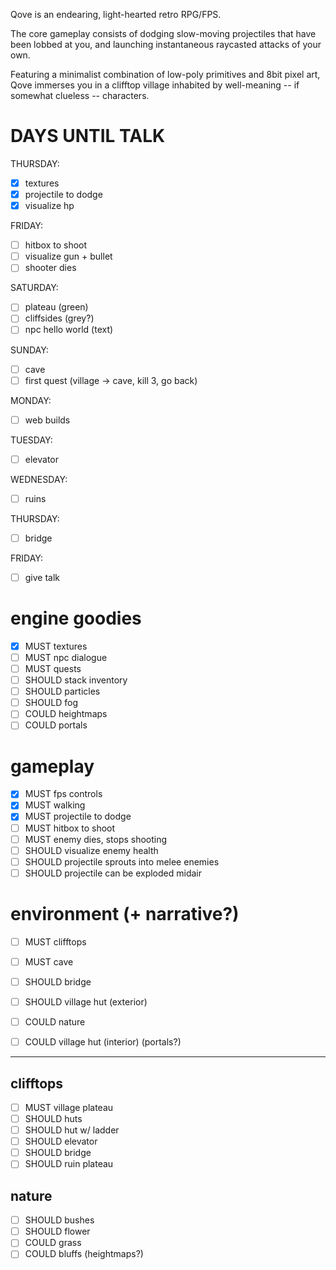 
Qove is an endearing, light-hearted retro RPG/FPS.

The core gameplay consists of dodging slow-moving projectiles that have been lobbed at you,
and launching instantaneous raycasted attacks of your own.

Featuring a minimalist combination of low-poly primitives and 8bit pixel art, Qove immerses
you in a clifftop village inhabited by well-meaning -- if somewhat clueless -- characters.


# DAYS UNTIL TALK

THURSDAY:
- [x] textures
- [x] projectile to dodge
- [x] visualize hp

FRIDAY:
- [ ] hitbox to shoot
- [ ] visualize gun + bullet
- [ ] shooter dies

SATURDAY:
- [ ] plateau (green)
- [ ] cliffsides (grey?)
- [ ] npc hello world (text)

SUNDAY:
- [ ] cave
- [ ] first quest (village -> cave, kill 3, go back)

MONDAY:
- [ ] web builds

TUESDAY:
- [ ] elevator

WEDNESDAY:
- [ ] ruins

THURSDAY:
- [ ] bridge

FRIDAY:
- [ ] give talk


# engine goodies
- [x] MUST   textures
- [ ] MUST   npc dialogue
- [ ] MUST   quests
- [ ] SHOULD stack inventory
- [ ] SHOULD particles
- [ ] SHOULD fog
- [ ] COULD  heightmaps
- [ ] COULD  portals

# gameplay
- [x] MUST   fps controls
- [x] MUST   walking
- [x] MUST   projectile to dodge
- [ ] MUST   hitbox to shoot
- [ ] MUST   enemy dies, stops shooting
- [ ] SHOULD visualize enemy health
- [ ] SHOULD projectile sprouts into melee enemies
- [ ] SHOULD projectile can be exploded midair

# environment (+ narrative?)
- [ ] MUST   clifftops
- [ ] MUST   cave
- [ ] SHOULD bridge
- [ ] SHOULD village hut (exterior)
- [ ] COULD  nature
- [ ] COULD  village hut (interior) (portals?)


---

## clifftops
- [ ] MUST   village plateau
- [ ] SHOULD huts
- [ ] SHOULD hut w/ ladder
- [ ] SHOULD elevator
- [ ] SHOULD bridge
- [ ] SHOULD ruin plateau

## nature
- [ ] SHOULD bushes
- [ ] SHOULD flower
- [ ] COULD  grass
- [ ] COULD  bluffs (heightmaps?)
